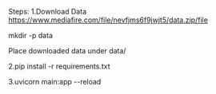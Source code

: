 Steps:
1.Download Data https://www.mediafire.com/file/nevfjms6f9jwjt5/data.zip/file

mkdir -p data

Place downloaded data under data/

2.pip install -r requirements.txt

3.uvicorn main:app --reload
